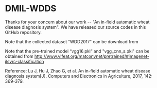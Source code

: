 # DMIL-WDDS
Thanks for your concern about our work -- "An in-field automatic wheat disease diagnosis system". We have released our source codes in this GitHub repository.

Note that the collected dataset "WDD2017" can be download from 

Note that the pre-trained model “vgg16.pkl” and "vgg_cnn_s.pkl" can be obtained from http://www.vlfeat.org/matconvnet/pretrained/#imagenet-ilsvrc-classification

Reference: Lu J, Hu J, Zhao G, et al. An in-field automatic wheat disease diagnosis system[J]. Computers and Electronics in Agriculture, 2017, 142: 369-379.


